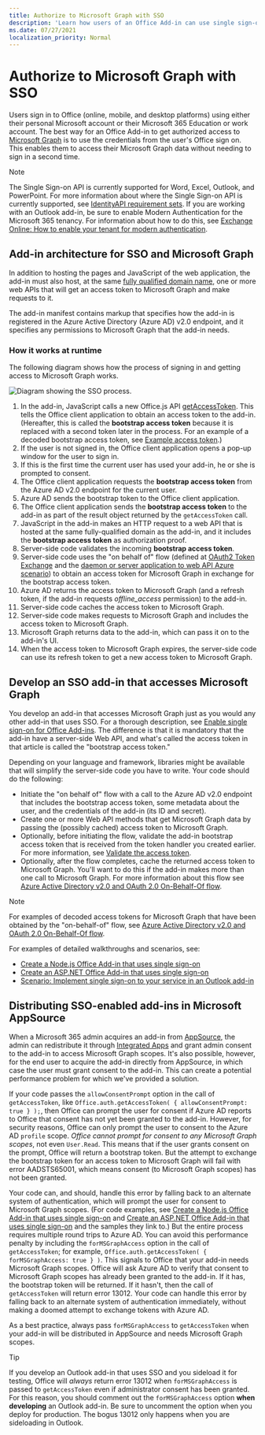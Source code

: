 ```yaml
---
title: Authorize to Microsoft Graph with SSO
description: 'Learn how users of an Office Add-in can use single sign-on (SSO) to fetch data from Microsoft Graph.'
ms.date: 07/27/2021
localization_priority: Normal
---
```


# Authorize to Microsoft Graph with SSO

Users sign in to Office (online, mobile, and desktop platforms) using either their personal Microsoft account or their Microsoft 365 Education or work account. The best way for an Office Add-in to get authorized access to [Microsoft Graph](https://developer.microsoft.com/graph/docs) is to use the credentials from the user's Office sign on. This enables them to access their Microsoft Graph data without needing to sign in a second time.

> [!NOTE]
> The Single Sign-on API is currently supported for Word, Excel, Outlook, and PowerPoint. For more information about where the Single Sign-on API is currently supported, see [IdentityAPI requirement sets](../reference/requirement-sets/identity-api-requirement-sets.md).
> If you are working with an Outlook add-in, be sure to enable Modern Authentication for the Microsoft 365 tenancy. For information about how to do this, see [Exchange Online: How to enable your tenant for modern authentication](https://social.technet.microsoft.com/wiki/contents/articles/32711.exchange-online-how-to-enable-your-tenant-for-modern-authentication.aspx).

## Add-in architecture for SSO and Microsoft Graph

In addition to hosting the pages and JavaScript of the web application, the add-in must also host, at the same [fully qualified domain name](/windows/desktop/DNS/f-gly#_dns_fully_qualified_domain_name_fqdn__gly), one or more web APIs that will get an access token to Microsoft Graph and make requests to it.

The add-in manifest contains markup that specifies how the add-in is registered in the Azure Active Directory (Azure AD) v2.0 endpoint, and it specifies any permissions to Microsoft Graph that the add-in needs.

### How it works at runtime

The following diagram shows how the process of signing in and getting access to Microsoft Graph works.

![Diagram showing the SSO process.](../images/sso-access-to-microsoft-graph.png)

1. In the add-in, JavaScript calls a new Office.js API [getAccessToken](/javascript/api/office/office.auth#getAccessToken_options_). This tells the Office client application to obtain an access token to the add-in. (Hereafter, this is called the **bootstrap access token** because it is replaced with a second token later in the process. For an example of a decoded bootstrap access token, see [Example access token](sso-in-office-add-ins.md#example-access-token).)
2. If the user is not signed in, the Office client application opens a pop-up window for the user to sign in.
3. If this is the first time the current user has used your add-in, he or she is prompted to consent.
4. The Office client application requests the **bootstrap access token** from the Azure AD v2.0 endpoint for the current user.
5. Azure AD sends the bootstrap token to the Office client application.
6. The Office client application sends the **bootstrap access token** to the add-in as part of the result object returned by the `getAccessToken` call.
7. JavaScript in the add-in makes an HTTP request to a web API that is hosted at the same fully-qualified domain as the add-in, and it includes the **bootstrap access token** as authorization proof.
8. Server-side code validates the incoming **bootstrap access token**.
9. Server-side code uses the "on behalf of" flow (defined at [OAuth2 Token Exchange](https://tools.ietf.org/html/draft-ietf-oauth-token-exchange-02) and the [daemon or server application to web API Azure scenario](/azure/active-directory/develop/active-directory-authentication-scenarios)) to obtain an access token for Microsoft Graph in exchange for the bootstrap access token.
10. Azure AD returns the access token to Microsoft Graph (and a refresh token, if the add-in requests *offline_access* permission) to the add-in.
11. Server-side code caches the access token to Microsoft Graph.
12. Server-side code makes requests to Microsoft Graph and includes the access token to Microsoft Graph.
13. Microsoft Graph returns data to the add-in, which can pass it on to the add-in's UI.
14. When the access token to Microsoft Graph expires, the server-side code can use its refresh token to get a new access token to Microsoft Graph.

## Develop an SSO add-in that accesses Microsoft Graph

You develop an add-in that accesses Microsoft Graph just as you would any other add-in that uses SSO. For a thorough description, see [Enable single sign-on for Office Add-ins](../develop/sso-in-office-add-ins.md). The difference is that it is mandatory that the add-in have a server-side Web API, and what's called the access token in that article is called the "bootstrap access token."

Depending on your language and framework, libraries might be available that will simplify the server-side code you have to write. Your code should do the following:

* Initiate the "on behalf of" flow with a call to the Azure AD v2.0 endpoint that includes the bootstrap access token, some metadata about the user, and the credentials of the add-in (its ID and secret).
* Create one or more Web API methods that get Microsoft Graph data by passing the (possibly cached) access token to Microsoft Graph.
* Optionally, before initiating the flow, validate the add-in bootstrap access token that is received from the token handler you created earlier. For more information, see [Validate the access token](sso-in-office-add-ins.md#validate-the-access-token). 
* Optionally, after the flow completes, cache the returned access token to Microsoft Graph. You'll want to do this if the add-in makes more than one call to Microsoft Graph. For more information about this flow see [Azure Active Directory v2.0 and OAuth 2.0 On-Behalf-Of flow](/azure/active-directory/develop/active-directory-v2-protocols-oauth-on-behalf-of).

> [!NOTE]
> For examples of decoded access tokens for Microsoft Graph that have been obtained by the "on-behalf-of" flow, see [Azure Active Directory v2.0 and OAuth 2.0 On-Behalf-Of flow](/azure/active-directory/develop/active-directory-v2-protocols-oauth-on-behalf-of).

For examples of detailed walkthroughs and scenarios, see:

* [Create a Node.js Office Add-in that uses single sign-on](create-sso-office-add-ins-nodejs.md)
* [Create an ASP.NET Office Add-in that uses single sign-on](create-sso-office-add-ins-aspnet.md)
* [Scenario: Implement single sign-on to your service in an Outlook add-in](../outlook/implement-sso-in-outlook-add-in.md)

## Distributing SSO-enabled add-ins in Microsoft AppSource

When a Microsoft 365 admin acquires an add-in from [AppSource](https://appsource.microsoft.com), the admin can redistribute it through [Integrated Apps](/microsoft-365/admin/manage/test-and-deploy-microsoft-365-apps) and grant admin consent to the add-in to access Microsoft Graph scopes. It's also possible, however, for the end user to acquire the add-in directly from AppSource, in which case the user must grant consent to the add-in. This can create a potential performance problem for which we've provided a solution.

If your code passes the `allowConsentPrompt` option in the call of `getAccessToken`, like `Office.auth.getAccessToken( { allowConsentPrompt: true } );`, then Office can prompt the user for consent if Azure AD reports to Office that consent has not yet been granted to the add-in. However, for security reasons, Office can only prompt the user to consent to the Azure AD `profile` scope. *Office cannot prompt for consent to any Microsoft Graph scopes*, not even `User.Read`. This means that if the user grants consent on the prompt, Office will return a bootstrap token. But the attempt to exchange the bootstrap token for an access token to Microsoft Graph will fail with error AADSTS65001, which means consent (to Microsoft Graph scopes) has not been granted.

Your code can, and should, handle this error by falling back to an alternate system of authentication, which will prompt the user for consent to Microsoft Graph scopes. (For code examples, see [Create a Node.js Office Add-in that uses single sign-on](create-sso-office-add-ins-nodejs.md) and [Create an ASP.NET Office Add-in that uses single sign-on](create-sso-office-add-ins-aspnet.md) and the samples they link to.) But the entire process requires multiple round trips to Azure AD. You can avoid this performance penalty by including the `forMSGraphAccess` option in the call of `getAccessToken`; for example, `Office.auth.getAccessToken( { forMSGraphAccess: true } )`.  This signals to Office that your add-in needs Microsoft Graph scopes. Office will ask Azure AD to verify that consent to Microsoft Graph scopes has already been granted to the add-in. If it has, the bootstrap token will be returned. If it hasn't, then the call of `getAccessToken` will return error 13012. Your code can handle this error by falling back to an alternate system of authentication immediately, without making a doomed attempt to exchange tokens with Azure AD.

As a best practice, always pass `forMSGraphAccess` to `getAccessToken` when your add-in will be distributed in AppSource and needs Microsoft Graph scopes.

> [!TIP]
> If you develop an Outlook add-in that uses SSO and you sideload it for testing, Office will *always* return error 13012 when `forMSGraphAccess` is passed to `getAccessToken` even if administrator consent has been granted. For this reason, you should comment out the `forMSGraphAccess` option **when developing** an Outlook add-in. Be sure to uncomment the option when you deploy for production. The bogus 13012 only happens when you are sideloading in Outlook.
